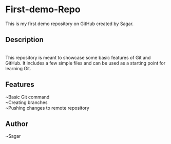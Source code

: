# First-demo-Repo
This is my first demo repository on GitHub created by Sagar.
<br>
<h2>Description</h2>
<br>
This repository is meant to showcase some basic features of Git and GitHub. It includes a few simple files and can be used as a starting point for learning Git.
<br>
<h2>Features</h2>
~Basic Git command
<br>
~Creating branches
<br>
~Pushing changes to remote repository
<br>
<h2>Author</h2>
~Sagar

